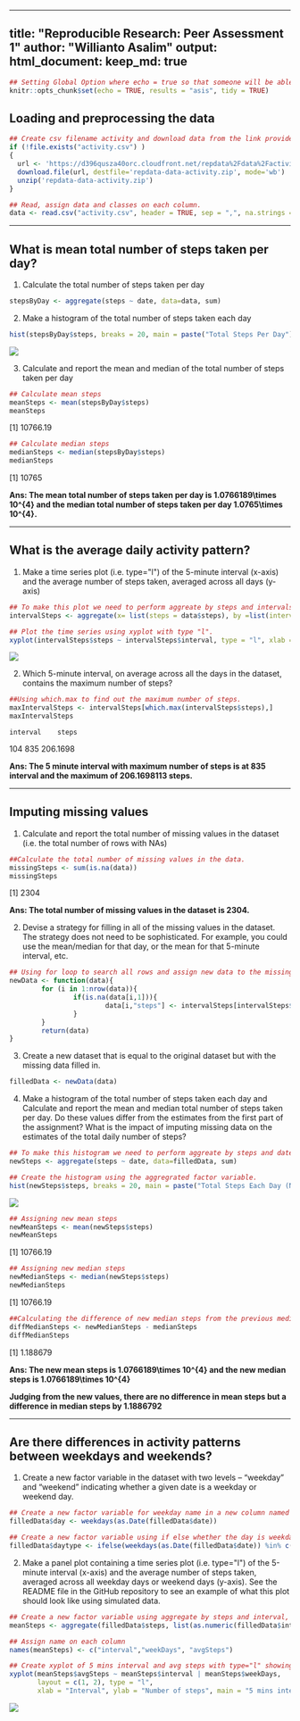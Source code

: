 
---
title: "Reproducible Research: Peer Assessment 1"
author: "Willianto Asalim"
output: 
  html_document:
    keep_md: true
---






```r
## Setting Global Option where echo = true so that someone will be able to read the code and results.
knitr::opts_chunk$set(echo = TRUE, results = "asis", tidy = TRUE)
```


## Loading and preprocessing the data

```r
## Create csv filename activity and download data from the link provided then unzip the file.
if (!file.exists("activity.csv") )
{
  url <- 'https://d396qusza40orc.cloudfront.net/repdata%2Fdata%2Factivity.zip'  
  download.file(url, destfile='repdata-data-activity.zip', mode='wb')  
  unzip('repdata-data-activity.zip')
}

## Read, assign data and classes on each column.
data <- read.csv("activity.csv", header = TRUE, sep = ",", na.strings = "NA", colClasses=c("numeric", "character", "numeric"))
```

------------------------------------------------------

## What is mean total number of steps taken per day?
1. Calculate the total number of steps taken per day

```r
stepsByDay <- aggregate(steps ~ date, data=data, sum)
```

2. Make a histogram of the total number of steps taken each day

```r
hist(stepsByDay$steps, breaks = 20, main = paste("Total Steps Per Day"), col="red",xlab="Number of Steps")
```

![](PA1_template_files/figure-html/HistogramStepsPerDay-1.png)<!-- -->

3. Calculate and report the mean and median of the total number of steps taken per day

```r
## Calculate mean steps
meanSteps <- mean(stepsByDay$steps)
meanSteps
```

[1] 10766.19

```r
## Calculate median steps
medianSteps <- median(stepsByDay$steps)
medianSteps
```

[1] 10765


**Ans: The mean total number of steps taken per day is 1.0766189\times 10^{4} and the median total number of steps taken per day 1.0765\times 10^{4}.**

----------------------------------------------------------

## What is the average daily activity pattern?
1. Make a time series plot (i.e. type="l") of the 5-minute interval (x-axis) and the average number of steps taken, averaged across all days (y-axis)

```r
## To make this plot we need to perform aggreate by steps and intervals, returning means and removing all the na values.
intervalSteps <- aggregate(x= list(steps = data$steps), by =list(interval = data$interval), FUN = mean, na.rm = TRUE)

## Plot the time series using xyplot with type "l".
xyplot(intervalSteps$steps ~ intervalSteps$interval, type = "l", xlab ="5-minute interval", ylab = "the average number of steps taken", main = "Average daily activity pattern")
```

![](PA1_template_files/figure-html/TimeSeriesPlot-1.png)<!-- -->

2. Which 5-minute interval, on average across all the days in the dataset, contains the maximum number of steps?


```r
##Using which.max to find out the maximum number of steps.
maxIntervalSteps <- intervalSteps[which.max(intervalSteps$steps),]
maxIntervalSteps
```

    interval    steps
104      835 206.1698

**Ans: The 5 minute interval with maximum number of steps is at 835 interval and the maximum of 206.1698113 steps.**

----------------------------------------------------

## Imputing missing values
1. Calculate and report the total number of missing values in the dataset (i.e. the total number of rows with NAs)

```r
##Calculate the total number of missing values in the data.
missingSteps <- sum(is.na(data))
missingSteps
```

[1] 2304

**Ans: The total number of missing values in the dataset is 2304.**

2. Devise a strategy for filling in all of the missing values in the dataset. The strategy does not need to be sophisticated. For example, you could use the mean/median for that day, or the mean for that 5-minute interval, etc.

```r
## Using for loop to search all rows and assign new data to the missing data using the aggregate factor variable created previously.
newData <- function(data){
        for (i in 1:nrow(data)){
                if(is.na(data[i,1])){
                        data[i,"steps"] <- intervalSteps[intervalSteps$interval == data[i,"interval"],"steps"] 
                }
        }
        return(data)
}
```

3. Create a new dataset that is equal to the original dataset but with the missing data filled in.

```r
filledData <- newData(data)
```

4. Make a histogram of the total number of steps taken each day and Calculate and report the mean and median total number of steps taken per day. Do these values differ from the estimates from the first part of the assignment? What is the impact of imputing missing data on the estimates of the total daily number of steps?

```r
## To make this histogram we need to perform aggreate by steps and date from the filledData, returning sum(total steps each day).
newSteps <- aggregate(steps ~ date, data=filledData, sum)

## Create the histogram using the aggregrated factor variable.
hist(newSteps$steps, breaks = 20, main = paste("Total Steps Each Day (New)"), col="red",xlab="Number of Steps")
```

![](PA1_template_files/figure-html/NewDataHistogram-1.png)<!-- -->


```r
## Assigning new mean steps
newMeanSteps <- mean(newSteps$steps)
newMeanSteps
```

[1] 10766.19

```r
## Assigning new median steps
newMedianSteps <- median(newSteps$steps)
newMedianSteps
```

[1] 10766.19

```r
##Calculating the difference of new median steps from the previous median steps
diffMedianSteps <- newMedianSteps - medianSteps 
diffMedianSteps
```

[1] 1.188679

**Ans: The new mean steps is 1.0766189\times 10^{4} and the new median steps is 1.0766189\times 10^{4}**

**Judging from the new values, there are no difference in mean steps but a difference in median steps by 1.1886792**

---------------------------------------------------

## Are there differences in activity patterns between weekdays and weekends?
1. Create a new factor variable in the dataset with two levels – “weekday” and “weekend” indicating whether a given date is a weekday or weekend day.

```r
## Create a new factor variable for weekday name in a new column named day.
filledData$day <- weekdays(as.Date(filledData$date))

## Create a new factor variable using if else whether the day is weekday or weekend in a new column named daytype.
filledData$daytype <- ifelse(weekdays(as.Date(filledData$date)) %in% c("Saturday","Sunday"), "weekend", "weekday")
```

2. Make a panel plot containing a time series plot (i.e. type="l") of the 5-minute interval (x-axis) and the average number of steps taken, averaged across all weekday days or weekend days (y-axis). See the README file in the GitHub repository to see an example of what this plot should look like using simulated data.

```r
## Create a new factor variable using aggregate by steps and interval, returning mean. 
meanSteps <- aggregate(filledData$steps, list(as.numeric(filledData$interval), filledData$daytype), FUN = "mean")

## Assign name on each column
names(meanSteps) <- c("interval","weekDays", "avgSteps")

## Create xyplot of 5 mins interval and avg steps with type="l" showing weekdays and weekends.
xyplot(meanSteps$avgSteps ~ meanSteps$interval | meanSteps$weekDays, 
       layout = c(1, 2), type = "l", 
       xlab = "Interval", ylab = "Number of steps", main = "5 mins interval on average number of steps taken")
```

![](PA1_template_files/figure-html/WeekdayWeekendPlot-1.png)<!-- -->



